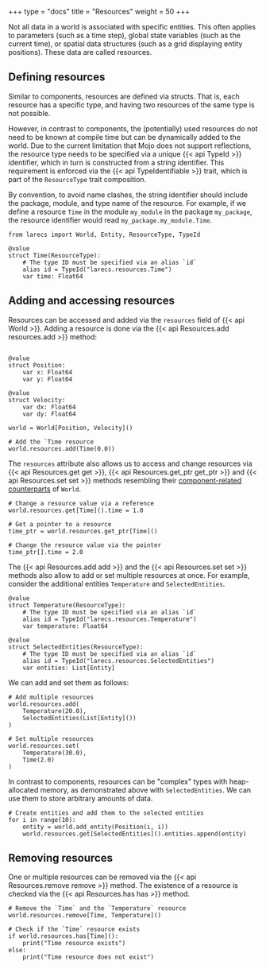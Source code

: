 +++
type = "docs"
title = "Resources"
weight = 50
+++

Not all data in a world is associated with 
specific entities. This often applies to 
parameters (such as a time step), 
global state variables (such as the current time),
or spatial data structures (such as a grid displaying 
entity positions). These data are called resources.

## Defining resources

Similar to components, resources are defined via
structs. That is, each resource has a specific 
type, and having two resources of the same type is not 
possible.

However, in contrast to components, the (potentially) 
used resources do not need to be known at compile time
but can be dynamically added to the world. Due to
the current limitation that Mojo does not support
reflections, the resource type needs to be specified
via a unique {{< api TypeId >}} identifier, which in turn is
constructed from a string identifier. This requirement
is enforced via the {{< api TypeIdentifiable >}} trait, which
is part of the `ResourceType` trait composition.

By convention, to avoid name clashes, the string identifier should
include the package, module, and type name of the resource.
For example, if we define a resource `Time` 
in the module `my_module` in the package `my_package`, 
the resource identifier would read `my_package.my_module.Time`.

```mojo {doctest="guide_resources" global=true}
from larecs import World, Entity, ResourceType, TypeId

@value
struct Time(ResourceType):
    # The type ID must be specified via an alias `id`
    alias id = TypeId("larecs.resources.Time")
    var time: Float64
```

## Adding and accessing resources

Resources can be accessed and added via the `resources` field
of {{< api World >}}. Adding a resource is done via the 
{{< api Resources.add resources.add >}} method:

```mojo {doctest="guide_resources" global=true hide=true}

@value
struct Position:
    var x: Float64
    var y: Float64

@value
struct Velocity:
    var dx: Float64
    var dy: Float64
```

```mojo {doctest="guide_resources" hide=true}
world = World[Position, Velocity]()
```

```mojo {doctest="guide_resources"}
# Add the `Time resource
world.resources.add(Time(0.0))
```
The `resources` attribute also allows us to access and
change resources via {{< api Resources.get get >}}, 
{{< api Resources.get_ptr get_ptr >}} and 
{{< api Resources.set set >}} methods resembling their
[component-related counterparts](../changing_entities) of `World`.

```mojo {doctest="guide_resources"}
# Change a resource value via a reference
world.resources.get[Time]().time = 1.0

# Get a pointer to a resource
time_ptr = world.resources.get_ptr[Time]()

# Change the resource value via the pointer
time_ptr[].time = 2.0
```

The {{< api Resources.add add >}} and the {{< api Resources.set set >}}
methods also allow to add or set multiple resources at once.
For example, consider the additional entities `Temperature`
and `SelectedEntities`.

```mojo {doctest="guide_resources" global=true}
@value
struct Temperature(ResourceType):
    # The type ID must be specified via an alias `id`
    alias id = TypeId("larecs.resources.Temperature")
    var temperature: Float64

@value
struct SelectedEntities(ResourceType):
    # The type ID must be specified via an alias `id`
    alias id = TypeId("larecs.resources.SelectedEntities")
    var entities: List[Entity]
```

We can add and set them as follows:

```mojo {doctest="guide_resources"}
# Add multiple resources
world.resources.add(
    Temperature(20.0),
    SelectedEntities(List[Entity]())
)

# Set multiple resources
world.resources.set(
    Temperature(30.0),
    Time(2.0) 
)
```

In contrast to components, resources can
be "complex" types with heap-allocated memory,
as demonstrated above with `SelectedEntities`. 
We can use them to store arbitrary amounts of data.

```mojo {doctest="guide_resources"}
# Create entities and add them to the selected entities
for i in range(10):
    entity = world.add_entity(Position(i, i))
    world.resources.get[SelectedEntities]().entities.append(entity)
```

## Removing resources

One or multiple resources can be removed via the 
{{< api Resources.remove remove >}} method. The existence
of a resource is checked via the {{< api Resources.has has >}} method.

```mojo {doctest="guide_resources"}	
# Remove the `Time` and the `Temperature` resource
world.resources.remove[Time, Temperature]()

# Check if the `Time` resource exists
if world.resources.has[Time]():
    print("Time resource exists")
else:
    print("Time resource does not exist")
```